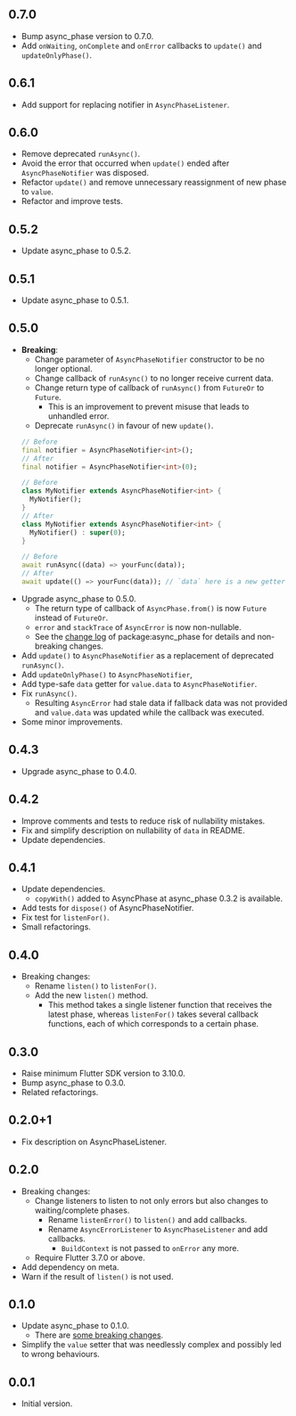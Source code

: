 ## 0.7.0

- Bump async_phase version to 0.7.0.
- Add `onWaiting`, `onComplete` and `onError` callbacks to `update()` and `updateOnlyPhase()`.

## 0.6.1

- Add support for replacing notifier in `AsyncPhaseListener`.

## 0.6.0

- Remove deprecated `runAsync()`.
- Avoid the error that occurred when `update()` ended after `AsyncPhaseNotifier` was disposed.
- Refactor `update()` and remove unnecessary reassignment of new phase to `value`.
- Refactor and improve tests.

## 0.5.2

- Update async_phase to 0.5.2.

## 0.5.1

- Update async_phase to 0.5.1.

## 0.5.0

- **Breaking**:
    - Change parameter of `AsyncPhaseNotifier` constructor to be no longer optional.
    - Change callback of `runAsync()` to no longer receive current data.
    - Change return type of callback of `runAsync()` from `FutureOr` to `Future`.
        - This is an improvement to prevent misuse that leads to unhandled error.
    - Deprecate `runAsync()` in favour of new `update()`.
    ```dart
    // Before
    final notifier = AsyncPhaseNotifier<int>();
    // After
    final notifier = AsyncPhaseNotifier<int>(0);
    
    // Before
    class MyNotifier extends AsyncPhaseNotifier<int> {
      MyNotifier();
    }
    // After
    class MyNotifier extends AsyncPhaseNotifier<int> {
      MyNotifier() : super(0);
    }
    
    // Before
    await runAsync((data) => yourFunc(data));
    // After
    await update(() => yourFunc(data)); // `data` here is a new getter for `value.data`.
    ```
- Upgrade async_phase to 0.5.0.
    - The return type of callback of `AsyncPhase.from()` is now `Future` instead
      of `FutureOr`. 
    - `error` and `stackTrace` of `AsyncError` is now non-nullable.
    - See the [change log](https://pub.dev/packages/async_phase/changelog#050)
      of package:async_phase for details and non-breaking changes.
- Add `update()` to `AsyncPhaseNotifier` as a replacement of deprecated `runAsync()`.
- Add `updateOnlyPhase()` to `AsyncPhaseNotifier`,
- Add type-safe `data` getter for `value.data` to `AsyncPhaseNotifier`. 
- Fix `runAsync()`.
    - Resulting `AsyncError` had stale data if fallback data was not provided and
      `value.data` was updated while the callback was executed.
- Some minor improvements.

## 0.4.3

- Upgrade async_phase to 0.4.0.

## 0.4.2

- Improve comments and tests to reduce risk of nullability mistakes.
- Fix and simplify description on nullability of `data` in README.
- Update dependencies.

## 0.4.1

- Update dependencies.
    - `copyWith()` added to AsyncPhase at async_phase 0.3.2 is available.
- Add tests for `dispose()` of AsyncPhaseNotifier.
- Fix test for `listenFor()`.
- Small refactorings.

## 0.4.0

- Breaking changes:
    - Rename `listen()` to `listenFor()`.
    - Add the new `listen()` method.
        - This method takes a single listener function that receives the latest phase, whereas `listenFor()` takes several callback functions, each of which corresponds to a certain phase.

## 0.3.0

- Raise minimum Flutter SDK version to 3.10.0.
- Bump async_phase to 0.3.0.
- Related refactorings.

## 0.2.0+1

- Fix description on AsyncPhaseListener.

## 0.2.0

- Breaking changes:
    - Change listeners to listen to not only errors but also changes to waiting/complete phases.
        - Rename `listenError()` to `listen()` and add callbacks.
        - Rename `AsyncErrorListener` to `AsyncPhaseListener` and add callbacks.
            - `BuildContext` is not passed to `onError` any more.
    - Require Flutter 3.7.0 or above.
- Add dependency on meta.
- Warn if the result of `listen()` is not used.

## 0.1.0

- Update async_phase to 0.1.0.
    - There are [some breaking changes](https://pub.dev/packages/async_phase/changelog#010).
- Simplify the `value` setter that was needlessly complex and possibly led to wrong behaviours.

## 0.0.1

- Initial version.
